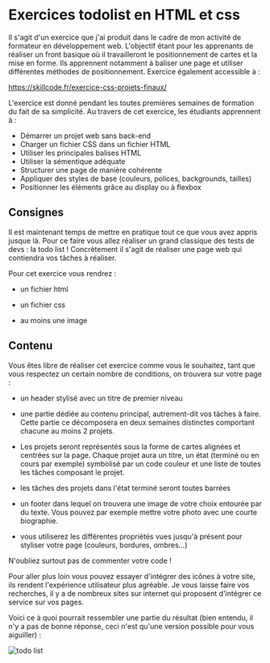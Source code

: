 # Exercices todolist en HTML et css

Il s'agit d'un exercice que j'ai produit dans le cadre de mon activité de formateur en développement web. L'objectif étant pour les apprenants de réaliser un front basique où il travailleront le positionnement de cartes et la mise en forme. Ils apprennent notamment à baliser une page et utiliser différentes méthodes de positionnement. Exercice également accessible à :

https://skillcode.fr/exercice-css-projets-finaux/

L'exercice est donné pendant les toutes premières semaines de formation du fait de sa simplicité. Au travers de cet exercice, les étudiants apprennent à :
- Démarrer un projet web sans back-end
- Charger un fichier CSS dans un fichier HTML
- Utiliser les principales balises HTML
- Utiliser la sémentique adéquate
- Structurer une page de manière cohérente
- Appliquer des styles de base (couleurs, polices, backgrounds, tailles)
- Positionner les éléments grâce au display ou à flexbox

## Consignes

Il est maintenant temps de mettre en pratique tout ce que vous avez appris jusque là. Pour ce faire vous allez réaliser un grand classique des tests de devs : la todo list ! Concrètement il s'agit de réaliser une page web qui contiendra vos tâches à réaliser.

Pour cet exercice vous rendrez :

- un fichier html

- un fichier css

- au moins une image

## Contenu

Vous êtes libre de réaliser cet exercice comme vous le souhaitez, tant que vous respectez un certain nombre de conditions, on trouvera sur votre page :

- un header stylisé avec un titre de premier niveau

- une partie dédiée au contenu principal, autrement-dit vos tâches à faire. Cette partie ce décomposera en deux semaines distinctes comportant chacune au moins 2 projets.

- Les projets seront représentés sous la forme de cartes alignées et centrées sur la page. Chaque projet aura un titre, un état (terminé ou en cours par exemple) symbolisé par un code couleur et une liste de toutes les tâches composant le projet.

- les tâches des projets dans l'état terminé seront toutes barrées

- un footer dans lequel on trouvera une image de votre choix entourée par du texte. Vous pouvez par exemple mettre votre photo avec une courte biographie.

- vous utiliserez les différentes propriétés vues jusqu'à présent pour styliser votre page (couleurs, bordures, ombres...)

N'oubliez surtout pas de commenter votre code !

Pour aller plus loin vous pouvez essayer d'intégrer des icônes à votre site, ils rendent l'expérience utilisateur plus agréable. Je vous laisse faire vos recherches, il y a de nombreux sites sur internet qui proposent d'intégrer ce service sur vos pages.

Voici ce à quoi pourrait ressembler une partie du résultat (bien entendu, il n'y a pas de bonne réponse, ceci n'est qu'une version possible pour vous aiguiller) :

![todo list](https://trello-attachments.s3.amazonaws.com/5859370f5e4809987f4007d2/585945bf727e53101c71e1b6/e246cc9497b46f969879bc8cf91a345e/todolist.png)
